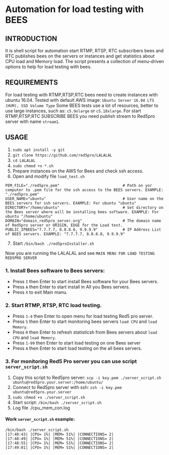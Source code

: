 # Automation for load testing with BEES

## INTRODUCTION
It is shell script for automation start RTMP, RTSP, RTC subscribers bees and RTC publishes bees on the servers or instances and get statistics about CPU load and Memory load.
The script presents a collection of menu-driven options to help for load testing with bees.


## REQUIREMENTS
For load testing with RTMP,RTSP,RTC bees need to create instances with ubuntu 16.04.
Tested with default AWS image: `Ubuntu Server 16.04 LTS (HVM), SSD Volume Type`
Some BEES tests use a lot of resources, better to use large instances, such as: `c5.9xlarge` or `c5.18xlarge`.
For start RTMP,RTSP,RTC SUBSCRIBE BEES you need publish stream to Red5pro server with name `stream1`.

## USAGE

1. `sudo apt install -y git`
2. `git clone https://github.com/red5pro/LALALAL`
3. `cd LALALAL`
4. `sudo chmod +x *.sh`
5.  Prepare instances on the AWS for Bees and check ssh access.
6.  Open and modify file `load_test.sh`

```
PEM_FILE="./red5pro.pem"                            # Path on yor computer to .pem file for the ssh access to the BEES servers. EXAMPLE: "./red5pro.pem" 
USER_NAME="ubuntu"                                  # User name on the BEES servers for ssh servers. EXAMPLE: For ubuntu "ubuntu" 
DIRECTORY="/home/ubuntu"                            # Set directory on the Bees server where will be installing bees software. EXAMPLE: For ubuntu "/home/ubuntu" 
DOMAIN="domain_red5pro_server.org"                  # The domain name of Red5pro server or ORIGIN, EDGE for the Load test.
PUBLIC_IPBEES="7.7.7.7, 8.8.8.8, 9.9.9.9"           # IP Address List of BEES servers. EXAMPLE: "7.7.7.7, 8.8.8.8, 9.9.9.9"
```

7. Start `/bin/bash ./red5proInstaller.sh`

Now you are running the LALALAL and see `MAIN MENU FOR LOAD TESTING RED5PRO SERVER`

### 1. Install Bees software to Bees servers:

* Press `I` then Enter to start install Bees software for your Bees servers.
* Press `A` then Enter to start install in All you Bees servers.
* Press `X` to exit Main manu.

### 2. Start RTMP, RTSP, RTC load testing.

* Press `1-4` then Enter to open menu for load testing Red5 pro server.
* Press `S` then Enter to start monitoring bees servers `load CPU` and `load Memory`.
* Press `R` then Enter to refresh statisticsh from Bees servers about `load CPU` and `load Memory`.
* Press `1-99` then Enter to start load testing on one Bees server
* Press `A` then Enter to start load testing on the all bees servers.


### 3. For monitoring Red5 Pro server you can use script `server_script.sh`

1. Copy this script to Red5pro server: `scp -i key.pem ./server_script.sh ubuntu@red5pro.your.server:/home/ubuntu/`
2. Connect to Red5pro server with ssh: `ssh -i key.pem ubuntu@red5pro.your.server`
3. `sudo chmod +x ./server_script.sh`
4. Start script: `/bin/bash ./server_script.sh`
5. Log file ./cpu_mem_con.log


#### Work `server_script.sh` example:
```
/bin/bash ./server_script.sh
|17:48:43| |CPU= 1%| |MEM= 51%| |CONNECTIONS= 2|
|17:48:49| |CPU= 1%| |MEM= 51%| |CONNECTIONS= 2|
|17:48:55| |CPU= 1%| |MEM= 51%| |CONNECTIONS= 2|
|17:49:01| |CPU= 1%| |MEM= 51%| |CONNECTIONS= 2|
```




